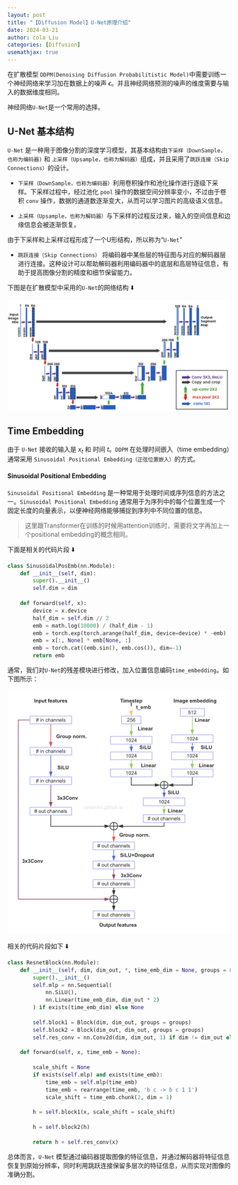 ```yaml
---
layout: post
title: "【Diffusion Model】U-Net原理介绍"
date: 2024-03-21
author: cola Liu
categories: [Diffusion]
usemathjax: true
---
```


在扩散模型 `DDPM(Denoising Diffusion Probabilitistic Model)`中需要训练一个神经网络来学习加在数据上的噪声 $\epsilon$。并且神经网络预测的噪声的维度需要与输入的数据维度相同。

神经网络`U-Net`是一个常用的选择。

## U-Net 基本结构

`U-Net` 是一种用于图像分割的深度学习模型，其基本结构由`下采样（DownSample，也称为编码器)` 和 `上采样（Upsample，也称为解码器）`组成，并且采用了`跳跃连接（Skip Connections）`的设计。

- `下采样（DownSample，也称为编码器）`利用卷积操作和池化操作进行逐级下采样。下采样过程中，经过池化 `pool` 操作的数据空间分辨率变小，不过由于卷积 `conv` 操作，数据的通道数逐渐变大，从而可以学习图片的高级语义信息。

- `上采样（Upsample，也称为解码器）`与下采样的过程反过来，输入的空间信息和边缘信息会被逐渐恢复。

由于下采样和上采样过程形成了一个U形结构，所以称为“`U-Net`”

- `跳跃连接（Skip Connections）` 将编码器中某些层的特征图与对应的解码器层进行连接。这种设计可以帮助解码器利用编码器中的底层和高层特征信息，有助于提高图像分割的精度和细节保留能力。


下图是在扩散模型中采用的`U-Net`的网络结构 ⬇️

<img src="/assets/imgs/ai/diffusion/unet.png" />

## Time Embedding

由于 `U-Net` 接收的输入是 $x_t$ 和 时间 $t$。`DDPM` 在处理时间嵌入（time embedding）通常采用 `Sinusoidal Positional Embedding（正弦位置嵌入）`的方式。

#### Sinusoidal Positional Embedding
`Sinusoidal Positional Embedding` 是一种常用于处理时间或序列信息的方法之一。`Sinusoidal Positional Embedding` 通常用于为序列中的每个位置生成一个固定长度的向量表示，以便神经网络能够捕捉到序列中不同位置的信息。

> 这里跟Transformer在训练的时候用attention训练时，需要将文字再加上一个positional embedding的概念相同。

下面是相关的代码片段 ⬇️
```python
class SinusoidalPosEmb(nn.Module):
    def __init__(self, dim):
        super().__init__()
        self.dim = dim

    def forward(self, x):
        device = x.device
        half_dim = self.dim // 2
        emb = math.log(10000) / (half_dim - 1)
        emb = torch.exp(torch.arange(half_dim, device=device) * -emb)
        emb = x[:, None] * emb[None, :]
        emb = torch.cat((emb.sin(), emb.cos()), dim=-1)
        return emb
```


通常，我们对`U-Net`的残差模块进行修改，加入位置信息编码`time_embedding`。如下图所示：

<img src="/assets/imgs/ai/diffusion/unet-resnet.png" />

相关的代码片段如下 ⬇️
```python
class ResnetBlock(nn.Module):
    def __init__(self, dim, dim_out, *, time_emb_dim = None, groups = 8):
        super().__init__()
        self.mlp = nn.Sequential(
            nn.SiLU(),
            nn.Linear(time_emb_dim, dim_out * 2)
        ) if exists(time_emb_dim) else None

        self.block1 = Block(dim, dim_out, groups = groups)
        self.block2 = Block(dim_out, dim_out, groups = groups)
        self.res_conv = nn.Conv2d(dim, dim_out, 1) if dim != dim_out else nn.Identity()

    def forward(self, x, time_emb = None):

        scale_shift = None
        if exists(self.mlp) and exists(time_emb):
            time_emb = self.mlp(time_emb)
            time_emb = rearrange(time_emb, 'b c -> b c 1 1')
            scale_shift = time_emb.chunk(2, dim = 1)

        h = self.block1(x, scale_shift = scale_shift)

        h = self.block2(h)

        return h + self.res_conv(x)
```

总体而言，`U-Net` 模型通过编码器提取图像的特征信息，并通过解码器将特征信息恢复到原始分辨率，同时利用跳跃连接保留多层次的特征信息，从而实现对图像的准确分割。